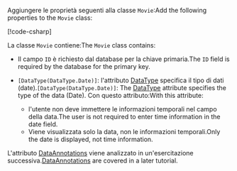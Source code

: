<!-- THIS INCLUDE USED BY MVC AND RP -->
<span data-ttu-id="8d59c-101">Aggiungere le proprietà seguenti alla classe `Movie`:</span><span class="sxs-lookup"><span data-stu-id="8d59c-101">Add the following properties to the `Movie` class:</span></span>

[!code-csharp[](~/tutorials/razor-pages/razor-pages-start/sample/RazorPagesMovie22/Models/Movie.cs?name=snippet1)]

<span data-ttu-id="8d59c-102">La classe `Movie` contiene:</span><span class="sxs-lookup"><span data-stu-id="8d59c-102">The `Movie` class contains:</span></span>

* <span data-ttu-id="8d59c-103">Il campo `ID` è richiesto dal database per la chiave primaria.</span><span class="sxs-lookup"><span data-stu-id="8d59c-103">The `ID` field is required by the database for the primary key.</span></span>
* <span data-ttu-id="8d59c-104">`[DataType(DataType.Date)]`: l'attributo [DataType](/dotnet/api/microsoft.aspnetcore.mvc.dataannotations.internal.datatypeattributeadapter) specifica il tipo di dati (date).</span><span class="sxs-lookup"><span data-stu-id="8d59c-104">`[DataType(DataType.Date)]`:  The [DataType](/dotnet/api/microsoft.aspnetcore.mvc.dataannotations.internal.datatypeattributeadapter) attribute specifies the type of the data (Date).</span></span> <span data-ttu-id="8d59c-105">Con questo attributo:</span><span class="sxs-lookup"><span data-stu-id="8d59c-105">With this attribute:</span></span>

  * <span data-ttu-id="8d59c-106">l'utente non deve immettere le informazioni temporali nel campo della data.</span><span class="sxs-lookup"><span data-stu-id="8d59c-106">The user is not required to enter time information in the date field.</span></span>
  * <span data-ttu-id="8d59c-107">Viene visualizzata solo la data, non le informazioni temporali.</span><span class="sxs-lookup"><span data-stu-id="8d59c-107">Only the date is displayed, not time information.</span></span>

<span data-ttu-id="8d59c-108">L'attributo [DataAnnotations](/dotnet/api/system.componentmodel.dataannotations) viene analizzato in un'esercitazione successiva.</span><span class="sxs-lookup"><span data-stu-id="8d59c-108">[DataAnnotations](/dotnet/api/system.componentmodel.dataannotations) are covered in a later tutorial.</span></span>
